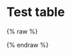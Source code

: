 # Test table

{% raw %}
<div id="diplay_description"> </div>
{% endraw %}

<script>
$(document).ready(function() {
  hu = window.location.search.substring(1);
  searchfor = hu.split("=");
  if( searchfor[0]=="action" ) {
      fetch("./syntax.0.json")
        .then(response => {
        if (!response.ok) {
          throw new Error('Network response was not ok');
        }
        return response.json();
        })
        .then(data => document.getElementById("diplay_description").innerHTML = "<b>Showing lessons that use </br></br>" + searchfor[1] + " (action): " + data[ searchfor[1] ]["description"] + ". <a href=\"" + data[ searchfor[1] ]["hyperlink"] + "\">More details</a></b>" )
      
  }  
});
</script>
